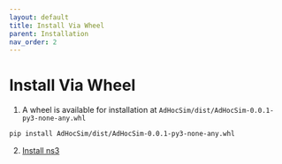 ```yaml
---
layout: default
title: Install Via Wheel
parent: Installation
nav_order: 2
---
```

# Install Via Wheel
1. A wheel is available for installation at `AdHocSim/dist/AdHocSim-0.0.1-py3-none-any.whl`
``` bash
pip install AdHocSim/dist/AdHocSim-0.0.1-py3-none-any.whl
```  
2. [Install ns3](/docs/installation/source.html#ns3)
